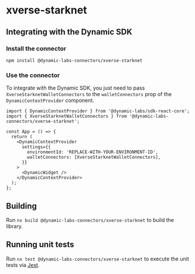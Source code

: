 # xverse-starknet

## Integrating with the Dynamic SDK

### Install the connector

```
npm install @dynamic-labs-connectors/xverse-starknet
```

### Use the connector

To integrate with the Dynamic SDK, you just need to pass `XverseStarknetWalletConnectors` to the `walletConnectors` prop of the `DynamicContextProvider` component.

```tsx
import { DynamicContextProvider } from '@dynamic-labs/sdk-react-core';
import { XverseStarknetWalletConnectors } from '@dynamic-labs-connectors/xverse-starknet';

const App = () => {
  return (
    <DynamicContextProvider
      settings={{
        environmentId: 'REPLACE-WITH-YOUR-ENVIRONMENT-ID',
        walletConnectors: [XverseStarknetWalletConnectors],
      }}
    >
      <DynamicWidget />
    </DynamicContextProvider>
  );
};
```

## Building

Run `nx build @dynamic-labs-connectors/xverse-starknet` to build the library.

## Running unit tests

Run `nx test @dynamic-labs-connectors/xverse-starknet` to execute the unit tests via [Jest](https://jestjs.io).
